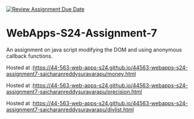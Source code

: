[![Review Assignment Due Date](https://classroom.github.com/assets/deadline-readme-button-24ddc0f5d75046c5622901739e7c5dd533143b0c8e959d652212380cedb1ea36.svg)](https://classroom.github.com/a/cdqffI9o)
# WebApps-S24-Assignment-7
An assignment on java script modifying the DOM and using anonymous callback functions.

Hosted at :https://44-563-web-apps-s24.github.io/44563-webapps-s24-assignment7-saicharanreddysuravarapu/money.html

Hosted at :https://44-563-web-apps-s24.github.io/44563-webapps-s24-assignment7-saicharanreddysuravarapu/precision.html

Hosted at :https://44-563-web-apps-s24.github.io/44563-webapps-s24-assignment7-saicharanreddysuravarapu/divlist.html


